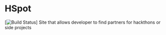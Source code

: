 # HSpot
[![Build Status](https://travis-ci.org/yuanxue68/HSpot.svg?branch=master)]
Site that allows developer to find partners for hackthons or side projects

